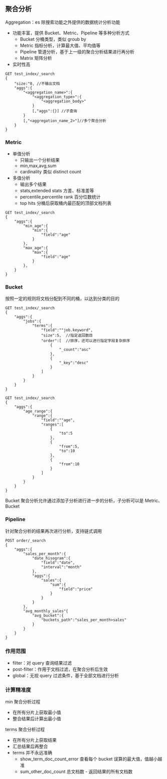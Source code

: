 ## 聚合分析

Aggregation：es 除搜索功能之外提供的数据统计分析功能
  - 功能丰富，提供 Bucket、Metric、Pipeline 等多种分析方式
    - Bucket 分桶类型，类似 groub by
    - Metric 指标分析，计算最大值、平均值等
    - Pipeline 管道分析，基于上一级的聚合分析结果进行再分析
    - Matrix 矩阵分析
  - 实时性高

```
GET test_index/_search
{
    "size:"0, //不输出文档
    "aggs":{
        "<aggregation_name>":{
            "<aggregation_type>":{
                "<aggregation_body>"
            }
            [,"aggs":{}] //子查询
        }
        [,"<aggregation_name_2>"]//多个聚合分析
    }
}
```

### Metric

- 单值分析
  - 只输出一个分析结果
  - min,max,avg,sum
  - cardinality 类似 distinct count
- 多值分析
  - 输出多个结果
  - stats,extended stats 方差、标准差等
  - percentile,percentile rank 百分位数统计
  - top hits 分桶后获取桶内最匹配的顶部文档列表

```
GET test_index/_search
{
    "aggs":{
        "min_age":{
            "min":{
                "field":"age"
            }
        },
        "max_age":{
            "max":{
                "field":"age"
            }
        },
    }
}
```

### Bucket

按照一定的规则将文档分配到不同的桶，以达到分类的目的

```
GET test_index/_search
{
    "aggs":{
        "jobs":{
            "terms":{
                "field":""job.keyword",
                "size":5,  //指定返回数目
                "order":[  //排序，还可以进行指定字段复杂排序
                    {
                        "_count":"asc"
                    },
                    {
                        "_key":"desc"
                    }
                ]
            }
        }
    }
}

GET test_index/_search
{
    "aggs":{
        "age_range":{
            "range":{
                "field":""age",
                "ranges":[
                    {
                        "to":5
                    },
                    {
                        "from":5,
                        "to":10
                    },
                    {
                        "from":10
                    }
                ]
            }
        }
    }
}
```

Bucket 聚合分析允许通过添加子分析进行进一步的分析，子分析可以是 Metric、Bucket

### Pipeline

针对聚合分析的结果再次进行分析，支持链式调用

```
POST order/_search
{
    "aggs":{
        "sales_per_month":{
            "date_hisogram":{
                "field":"date",
                "interval":"month"
            },
            "aggs":{
                "sales":{
                    "sum":{
                        "field":"price"
                    }
                }
            }
        },
        "avg_monthly_sales"{
            "avg_bucket":{
                "buckets_path":"sales_per_month>sales"
            }
        }
    }
}
```

### 作用范围

- filter：对 query 查询结果过滤
- post-filter：作用于文档过滤，在聚合分析后生效
- global：无视 query 过滤条件，基于全部文档进行分析

### 计算精准度

min 聚合分析过程
  - 在所有分片上获取最小值
  - 整合结果后计算出最小值

terms 聚合分析过程
  - 在所有分片上获取结果
  - 汇总结果后再整合
  - terms 并不永远准确
    - show_term_doc_count_error 查看每个 bucket 误算的最大值，值越小越准
    - sum_other_doc_count 总文档数 - 返回结果的所有文档数
